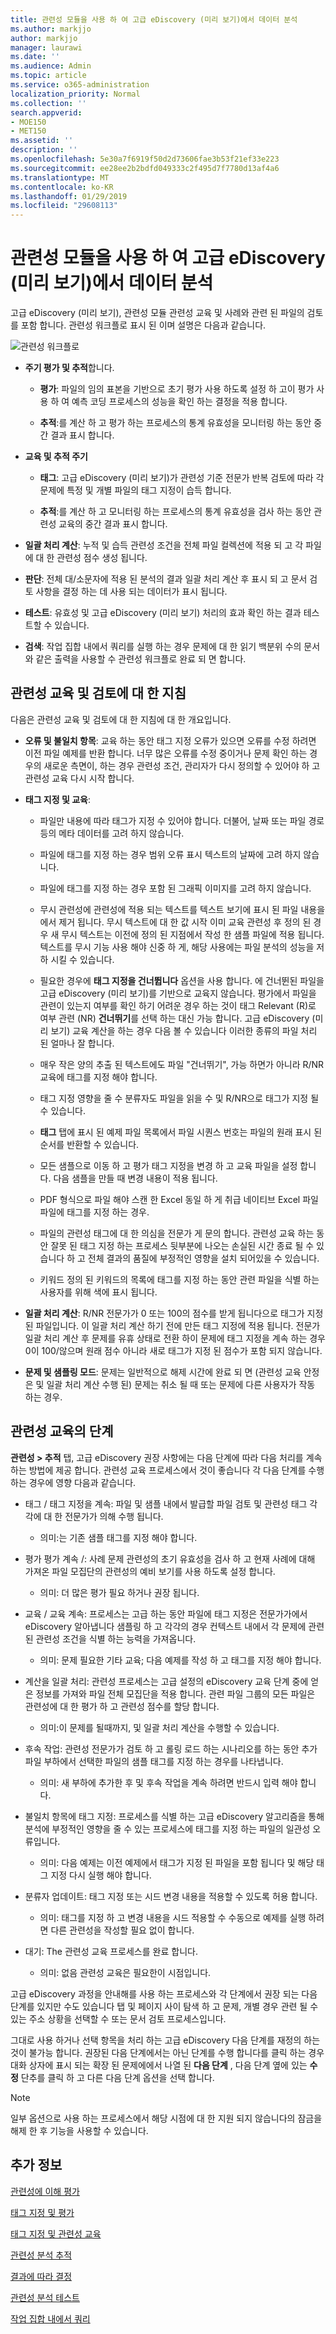 ```yaml
---
title: 관련성 모듈을 사용 하 여 고급 eDiscovery (미리 보기)에서 데이터 분석
ms.author: markjjo
author: markjjo
manager: laurawi
ms.date: ''
ms.audience: Admin
ms.topic: article
ms.service: o365-administration
localization_priority: Normal
ms.collection: ''
search.appverid:
- MOE150
- MET150
ms.assetid: ''
description: ''
ms.openlocfilehash: 5e30a7f6919f50d2d73606fae3b53f21ef33e223
ms.sourcegitcommit: ee28ee2b2bdfd049333c2f495d7f7780d13af4a6
ms.translationtype: MT
ms.contentlocale: ko-KR
ms.lasthandoff: 01/29/2019
ms.locfileid: "29608113"
---
```

# <a name="using-the-relevance-module-to-analyze-data-in-advanced-ediscovery-preview"></a>관련성 모듈을 사용 하 여 고급 eDiscovery (미리 보기)에서 데이터 분석

고급 eDiscovery (미리 보기), 관련성 모듈 관련성 교육 및 사례와 관련 된 파일의 검토를 포함 합니다. 관련성 워크플로 표시 된 이며 설명은 다음과 같습니다.
  
![관련성 워크플로](../media/44c67dd2-7a20-40a9-b0ed-784364845c77.gif)
  
- **주기 평가 및 추적**합니다.
    
  - **평가**: 파일의 임의 표본을 기반으로 초기 평가 사용 하도록 설정 하 고이 평가 사용 하 여 예측 코딩 프로세스의 성능을 확인 하는 결정을 적용 합니다. 
    
  - **추적**:를 계산 하 고 평가 하는 프로세스의 통계 유효성을 모니터링 하는 동안 중간 결과 표시 합니다. 
    
- **교육 및 추적 주기**
    
  - **태그**: 고급 eDiscovery (미리 보기)가 관련성 기준 전문가 반복 검토에 따라 각 문제에 특정 및 개별 파일의 태그 지정이 습득 합니다.
    
  - **추적**:를 계산 하 고 모니터링 하는 프로세스의 통계 유효성을 검사 하는 동안 관련성 교육의 중간 결과 표시 합니다. 
    
- **일괄 처리 계산**: 누적 및 습득 관련성 조건을 전체 파일 컬렉션에 적용 되 고 각 파일에 대 한 관련성 점수 생성 됩니다.
    
- **판단**: 전체 대/소문자에 적용 된 분석의 결과 일괄 처리 계산 후 표시 되 고 문서 검토 사항을 결정 하는 데 사용 되는 데이터가 표시 됩니다.
    
- **테스트**: 유효성 및 고급 eDiscovery (미리 보기) 처리의 효과 확인 하는 결과 테스트할 수 있습니다.

- **검색**: 작업 집합 내에서 쿼리를 실행 하는 경우 문제에 대 한 읽기 백분위 수의 문서와 같은 출력을 사용할 수 관련성 워크플로 완료 되 면 합니다.
    
## <a name="guidelines-for-relevance-training-and-review"></a>관련성 교육 및 검토에 대 한 지침

다음은 관련성 교육 및 검토에 대 한 지침에 대 한 개요입니다.
  
- **오류 및 불일치 항목**: 교육 하는 동안 태그 지정 오류가 있으면 오류를 수정 하려면 이전 파일 예제를 반환 합니다. 너무 많은 오류를 수정 중이거나 문제 확인 하는 경우의 새로운 측면이, 하는 경우 관련성 조건, 관리자가 다시 정의할 수 있어야 하 고 관련성 교육 다시 시작 합니다.
    
- **태그 지정 및 교육**: 
    
  - 파일만 내용에 따라 태그가 지정 수 있어야 합니다. 더불어, 날짜 또는 파일 경로 등의 메타 데이터를 고려 하지 않습니다. 
    
  - 파일에 태그를 지정 하는 경우 범위 오류 표시 텍스트의 날짜에 고려 하지 않습니다.
    
  - 파일에 태그를 지정 하는 경우 포함 된 그래픽 이미지를 고려 하지 않습니다.
     
  - 무시 관련성에 관련성에 적용 되는 텍스트를 텍스트 보기에 표시 된 파일 내용을에서 제거 됩니다. 무시 텍스트에 대 한 값 시작 이미 교육 관련성 후 정의 된 경우 새 무시 텍스트는 이전에 정의 된 지점에서 작성 한 샘플 파일에 적용 됩니다. 텍스트를 무시 기능 사용 해야 신중 하 게, 해당 사용에는 파일 분석의 성능을 저하 시킬 수 있습니다.
    
  - 필요한 경우에 **태그 지정을 건너뜁니다** 옵션을 사용 합니다. 에 건너뛴된 파일을 고급 eDiscovery (미리 보기)를 기반으로 교육지 않습니다. 평가에서 파일을 관련이 있는지 여부를 확인 하기 어려운 경우 하는 것이 태그 Relevant (R)로 여부 관련 (NR) **건너뛰기**를 선택 하는 대신 가능 합니다. 고급 eDiscovery (미리 보기) 교육 계산을 하는 경우 다음 볼 수 있습니다 이러한 종류의 파일 처리 된 얼마나 잘 합니다.
    
  - 매우 작은 양의 추출 된 텍스트에도 파일 "건너뛰기", 가능 하면가 아니라 R/NR 교육에 태그를 지정 해야 합니다. 
    
  - 태그 지정 영향을 줄 수 분류자도 파일을 읽을 수 및 R/NR으로 태그가 지정 될 수 있습니다.
    
  - **태그** 탭에 표시 된 예제 파일 목록에서 파일 시퀀스 번호는 파일의 원래 표시 된 순서를 반환할 수 있습니다. 
    
  - 모든 샘플으로 이동 하 고 평가 태그 지정을 변경 하 고 교육 파일을 설정 합니다. 다음 샘플을 만들 때 변경 내용이 적용 됩니다.
    
  - PDF 형식으로 파일 해야 스캔 한 Excel 동일 하 게 취급 네이티브 Excel 파일 파일에 태그를 지정 하는 경우.
    
  - 파일의 관련성 태그에 대 한 의심을 전문가 게 문의 합니다. 관련성 교육 하는 동안 잘못 된 태그 지정 하는 프로세스 뒷부분에 나오는 손실된 시간 종료 될 수 있습니다 하 고 전체 결과의 품질에 부정적인 영향을 설치 되어있을 수 있습니다.
    
  - 키워드 정의 된 키워드의 목록에 태그를 지정 하는 동안 관련 파일을 식별 하는 사용자를 위해 색에 표시 됩니다.
    
- **일괄 처리 계산**: R/NR 전문가가 0 또는 100의 점수를 받게 됩니다으로 태그가 지정 된 파일입니다. 이 일괄 처리 계산 하기 전에 만든 태그 지정에 적용 됩니다. 전문가 일괄 처리 계산 후 문제를 유휴 상태로 전환 하이 문제에 태그 지정을 계속 하는 경우 0이 100/않으며 원래 점수 아니라 새로 태그가 지정 된 점수가 포함 되지 않습니다.
    
- **문제 및 샘플링 모드**: 문제는 일반적으로 해제 시간에 완료 되 면 (관련성 교육 안정은 및 일괄 처리 계산 수행 된) 문제는 취소 될 때 또는 문제에 다른 사용자가 작동 하는 경우.
    
## <a name="steps-in-relevance-training"></a>관련성 교육의 단계

**관련성 \> 추적** 탭, 고급 eDiscovery 권장 사항에는 다음 단계에 따라 다음 처리를 계속 하는 방법에 제공 합니다. 관련성 교육 프로세스에서 것이 좋습니다 각 다음 단계를 수행 하는 경우에 영향 다음과 같습니다. 
  
- 태그 / 태그 지정을 계속: 파일 및 샘플 내에서 발급할 파일 검토 및 관련성 태그 각각에 대 한 전문가가 의해 수행 됩니다.
    
  - 의미:는 기존 샘플 태그를 지정 해야 합니다.
    
- 평가 평가 계속 /: 사례 문제 관련성의 초기 유효성을 검사 하 고 현재 사례에 대해 가져온 파일 모집단의 관련성의 예비 보기를 사용 하도록 설정 합니다.
    
  - 의미: 더 많은 평가 필요 하거나 권장 됩니다.
    
- 교육 / 교육 계속: 프로세스는 고급 하는 동안 파일에 태그 지정은 전문가가에서 eDiscovery 알아냅니다 샘플링 하 고 각각의 경우 컨텍스트 내에서 각 문제에 관련 된 관련성 조건을 식별 하는 능력을 가져옵니다.
    
  - 의미: 문제 필요한 기타 교육; 다음 예제를 작성 하 고 태그를 지정 해야 합니다. 
    
- 계산을 일괄 처리: 관련성 프로세스는 고급 설정의 eDiscovery 교육 단계 중에 얻은 정보를 가져와 파일 전체 모집단을 적용 합니다. 관련 파일 그룹의 모든 파일은 관련성에 대 한 평가 하 고 관련성 점수를 할당 합니다.
    
  - 의미:이 문제를 될때까지, 및 일괄 처리 계산을 수행할 수 있습니다.
    
- 후속 작업: 관련성 전문가가 검토 하 고 롤링 로드 하는 시나리오를 하는 동안 추가 파일 부하에서 선택한 파일의 샘플 태그를 지정 하는 경우를 나타냅니다.
    
  - 의미: 새 부하에 추가한 후 및 후속 작업을 계속 하려면 반드시 입력 해야 합니다.
    
- 불일치 항목에 태그 지정: 프로세스를 식별 하는 고급 eDiscovery 알고리즘을 통해 분석에 부정적인 영향을 줄 수 있는 프로세스에 태그를 지정 하는 파일의 일관성 오류입니다.
    
  - 의미: 다음 예제는 이전 예제에서 태그가 지정 된 파일을 포함 됩니다 및 해당 태그 지정 다시 실행 해야 합니다.
    
- 분류자 업데이트: 태그 지정 또는 시드 변경 내용을 적용할 수 있도록 허용 합니다.
    
  - 의미: 태그를 지정 하 고 변경 내용을 시드 적용할 수 수동으로 예제를 실행 하려면 다른 관련성을 작성할 필요 없이 합니다.
    
- 대기: The 관련성 교육 프로세스를 완료 합니다.
    
  - 의미: 없음 관련성 교육은 필요한이 시점입니다.
    
고급 eDiscovery 과정을 안내해를 사용 하는 프로세스와 각 단계에서 권장 되는 다음 단계를 있지만 수도 있습니다 탭 및 페이지 사이 탐색 하 고 문제, 개별 경우 관련 될 수 있는 주소 상황을 선택할 수 또는 문서 검토 프로세스입니다. 
  
그대로 사용 하거나 선택 항목을 처리 하는 고급 eDiscovery 다음 단계를 재정의 하는 것이 불가능 합니다. 권장된 다음 단계에서는 아닌 단계를 수행 합니다를 클릭 하는 경우 대화 상자에 표시 되는 확장 된 문제에에서 나열 된 **다음 단계** , 다음 단계 옆에 있는 **수정** 단추를 클릭 하 고 다른 다음 단계 옵션을 선택 합니다. 
  
> [!NOTE]
> 일부 옵션으로 사용 하는 프로세스에서 해당 시점에 대 한 지원 되지 않습니다의 잠금을 해제 한 후 기능을 사용할 수 있습니다. 
  
## <a name="more-information"></a>추가 정보

[관련성에 이해 평가](../assessment-in-relevance-in-advanced-ediscovery.md)
  
[태그 지정 및 평가](../tagging-and-assessment-in-advanced-ediscovery.md)
  
[태그 지정 및 관련성 교육](../tagging-and-relevance-training-in-advanced-ediscovery.md)
  
[관련성 분석 추적](../track-relevance-analysis-in-advanced-ediscovery.md)
  
[결과에 따라 결정](../decision-based-on-the-results-in-advanced-ediscovery.md)
  
[관련성 분석 테스트](../test-relevance-analysis-in-advanced-ediscovery.md)

[작업 집합 내에서 쿼리](working-set-search.md)
